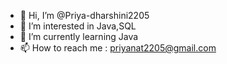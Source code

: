 - 👋 Hi, I’m @Priya-dharshini2205
- 👀 I’m interested in Java,SQL
- 🌱 I’m currently learning Java
- 📫 How to reach me : priyanat2205@gmail.com
<!--- Priyadharshini N is a student --->
